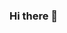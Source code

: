 ### Hi there 👋

<!--
**DhruvAhuja-2005/DhruvAhuja-2005** is a ✨ _special_ ✨ repository because its `README.md` (this file) appears on your GitHub profile.

Here are some ideas to get you started:

- 🔭 I’m currently a Learner Exploring & Learning Various Technology Stacks 
- 📫 How to reach me: 
     Linkedln Profile : www.linkedin.com/in/dhruv-ahuja-207a77293

     [![An image of @dhruvahuja2005's Holopin badges, which is a link to view their full Holopin profile](https://holopin.me/dhruvahuja2005)](https://holopin.io/@dhruvahuja2005)
-->
